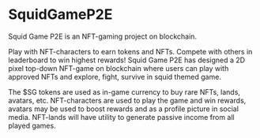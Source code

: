 # SquidGameP2E
Squid Game P2E is an NFT-gaming project on blockchain.

Play with NFT-characters to earn tokens and NFTs. Compete with others in leaderboard to win highest rewards! Squid Game P2E has designed a 2D pixel top-down NFT-game on blockchain where users can play with approved NFTs and explore, fight, survive in squid themed game.

The $SG tokens are used as in-game currency to buy rare NFTs, lands, avatars, etc. NFT-characters are used to play the game and win rewards, avatars may be used to boost rewards and as a profile picture in social media. NFT-lands will have utility to generate passive income from all played games.
